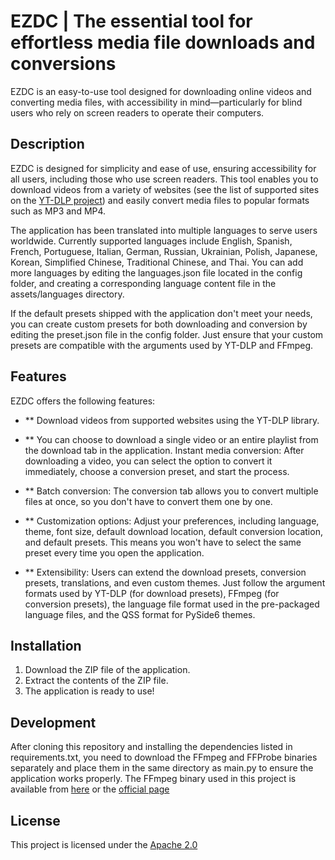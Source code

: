 # EZDC | The essential tool for effortless media file downloads and conversions
EZDC is an easy-to-use tool designed for downloading online videos and converting media files, with accessibility in mind—particularly for blind users who rely on screen readers to operate their computers.

## Description
EZDC is designed for simplicity and ease of use, ensuring accessibility for all users, including those who use screen readers. This tool enables you to download videos from a variety of websites (see the list of supported sites on the [YT-DLP project](https://github.com/yt-dlp/yt-dlp)) and easily convert media files to popular formats such as MP3 and MP4.

The application has been translated into multiple languages to serve users worldwide. Currently supported languages include English, Spanish, French, Portuguese, Italian, German, Russian, Ukrainian, Polish, Japanese, Korean, Simplified Chinese, Traditional Chinese, and Thai. You can add more languages by editing the languages.json file located in the config folder, and creating a corresponding language content file in the assets/languages directory.

If the default presets shipped with the application don't meet your needs, you can create custom presets for both downloading and conversion by editing the preset.json file in the config folder. Just ensure that your custom presets are compatible with the arguments used by YT-DLP and FFmpeg.

## Features
EZDC offers the following features:

- ** Download videos from supported websites using the YT-DLP library.

- ** You can choose to download a single video or an entire playlist from the download tab in the application.
Instant media conversion: After downloading a video, you can select the option to convert it immediately, choose a conversion preset, and start the process.

- ** Batch conversion: The conversion tab allows you to convert multiple files at once, so you don't have to convert them one by one.

- ** Customization options: Adjust your preferences, including language, theme, font size, default download location, default conversion location, and default presets. This means you won't have to select the same preset every time you open the application.

- ** Extensibility: Users can extend the download presets, conversion presets, translations, and even custom themes. Just follow the argument formats used by YT-DLP (for download presets), FFmpeg (for conversion presets), the language file format used in the pre-packaged language files, and the QSS format for PySide6 themes.

## Installation
1. Download the ZIP file of the application.
2. Extract the contents of the ZIP file.
3. The application is ready to use!

## Development
 After cloning this repository and installing the dependencies listed in requirements.txt, you need to download the FFmpeg and FFProbe binaries separately and place them in the same directory as main.py to ensure the application works properly. The FFmpeg binary used in this project is available from [here](https://github.com/BtbN/FFmpeg-Builds/releases) or the [official page](https://www.ffmpeg.org/download.html)

## License
This project is licensed under the [Apache 2.0](LICENSE.txt)